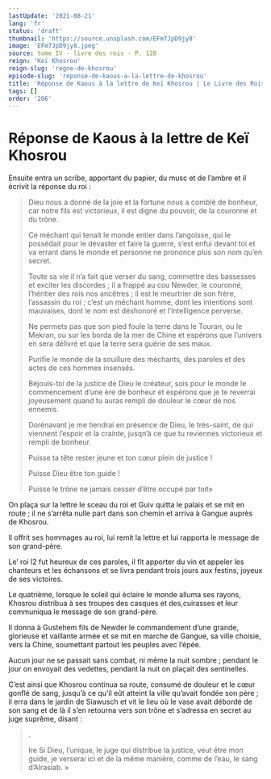 ```yaml
---
lastUpdate: '2021-08-21'
lang: 'fr'
status: 'draft'
thumbnail: 'https://source.unsplash.com/EFm7JpD9jy8'
image: 'EFm7JpD9jy8.jpeg'
source: tome IV - livre des rois - P. 128
reign: 'Keï Khosrou'
reign-slug: 'regne-de-khosrou'
episode-slug: 'reponse-de-kaous-a-la-lettre-de-khosrou'
title: 'Réponse de Kaous à la lettre de Keï Khosrou | Le Livre des Rois | Shâhnâmeh'
tags: []
order: '206'
---
```


<!-- LTeX: language=fr -->

# Réponse de Kaous à la lettre de Keï Khosrou

Ensuite entra un scribe, apportant du papier, du musc et de l’ambre et il écrivit la réponse du roi :

> Dieu nous a donné de la joie et la fortune nous a comblé de bonheur, car notre fils est victorieux, il est digne du pouvoir, de la couronne et du trône.
>
> Ce méchant qui tenait le monde entier dans l’angoisse, qui le possédait pour le dévaster et faire la guerre, s’est enfui devant toi et va errant dans le monde et personne ne prononce plus son nom qu’en secret.
>
> Toute sa vie il n’a fait que verser du sang, commettre des bassesses et exciter les discordes ; il a frappé au cou Newder, le couronné, l’héritier des rois nos ancêtres ; il est le meurtrier de son frère, l’assassin du roi ; c’est un méchant homme, dont les intentions sont mauvaises, dont le nom est déshonoré et l’intelligence perverse.
>
> Ne permets pas que son pied foule la terre dans le Touran, ou le Mekran, ou sur les borda de la mer de Chine et espérons que l’univers en sera délivré et que la terre sera guérie de ses maux.
>
> Purifie le monde de la souillure des méchants, des paroles et des actes de ces hommes insensés.
>
> Béjouis-toi de la justice de Dieu le créateur, sois pour le monde le commencement d’une ère de bonheur et espérons que je te reverrai joyeusement quand tu auras rempli de douleur le cœur de nos ennemis.
>
> Dorénavant je me tiendrai en présence de Dieu, le très-saint, de qui viennent l’espoir et la crainte, jusqn’à ce que tu reviennes victorieux et rempli de bonheur.
>
> Puisse ta tête rester jeune et ton cœur plein de justice !
>
> Puisse Dieu être ton guide !
>
> Puisse le trône ne jamais cesser d’être occupé par toit»

On plaça sur la lettre le sceau du roi et Guiv quitta le palais et se mit en route ; il ne s’arrêta nulle part dans son chemin et arriva à Gangue auprès de Khosrou.

Il offrit ses hommages au roi, lui remit la lettre et lui rapporta le message de son grand-père.

Le’ roi l2 fut heureux de ces paroles, il fit apporter du vin et appeler les chanteurs et les échansons et se livra pendant trois jours aux festins, joyeux de ses victoires.

Le quatrième, lorsque le soleil qui éclaire le monde alluma ses rayons, Khosrou distribua à ses troupes des casques et des,cuirasses et leur communiqua le message de son grand-père.

Il donna à Gustehem fils de Newder le commandement d’une grande, glorieuse et vaillante armée et se mit en marche de Gangue, sa ville choisie, vers la Chine, soumettant partout les peuples avec l’épée.

Aucun jour ne se passait sans combat, ni même la nuit sombre ; pendant le jour on envoyait des vedettes, pendant la nuit on plaçait des sentinelles.

C’est ainsi que Khosrou continua sa route, consumé de douleur et le cœur gonflé de sang, jusqu’à ce qu’il eût atteint la ville qu’avait fondée son père ; il erra dans le jardin de Siawusch et vit le lieu où le vase avait débordé de son sang et de là il s’en retourna vers son trône et s’adressa en secret au juge suprême, disant :

> .
>
> Ire Si Dieu, l’unique, le juge qui distribue la justice, veut être mon guide, je verserai ici et de la même manière, comme de l’eau, le sang d’Alrasiab. »
